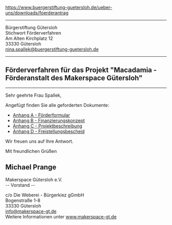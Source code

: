 https://www.buergerstiftung-guetersloh.de/ueber-uns/downloads/foerderantrag

---

Bürgerstiftung Gütersloh  
Stichwort Förderverfahren  
Am Alten Kirchplatz 12  
33330 Gütersloh  
nina.spallek@buergerstiftung-guetersloh.de

---

## Förderverfahren für das Projekt "Macadamia - Förderanstalt des Makerspace Gütersloh"

---

Sehr geehrte Frau Spallek,

Angefügt finden Sie alle geforderten Dokumente:
* [Anhang A - Förderformular](Anlage%20A%20-%20Förderformular.md)
* [Anhang B - Finanzierungskonzept](Anlage%20B%20-%20Finanzierungskonzept%20für%20das%20Projekt.md)
* [Anhang C - Projektbeschreibung](Anlage%20C%20-%20Projektbeschreibung.md)
* [Anhang D - Freistellungsbescheid](Anlage%20D%20-%20Freistellungsbescheid.pdf)

Wir freuen uns auf Ihre Antwort.

Mit freundlichen Grüßen

Michael Prange  
--  
Makerspace Gütersloh e.V.  
-- Vorstand --  

c/o Die Weberei - Bürgerkiez gGmbH  
Bogenstraße 1-8  
33330 Gütersloh  
info@makerspace-gt.de  
Weitere Informationen unter www.makerspace-gt.de
